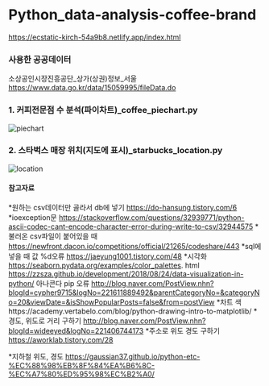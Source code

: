 # Python_data-analysis-coffee-brand
https://ecstatic-kirch-54a9b8.netlify.app/index.html
### 사용한 공공데이터
소상공인시장진흥공단_상가(상권)정보_서울
https://www.data.go.kr/data/15059995/fileData.do
### 1. 커피전문점 수 분석(파이차트)_coffee_piechart.py
![piechart](https://user-images.githubusercontent.com/62414035/84531415-8d092680-ad1f-11ea-8918-ffa75bf00fa6.png)
### 2. 스타벅스 매장 위치(지도에 표시)_starbucks_location.py
![location](https://user-images.githubusercontent.com/62414035/84531603-cd68a480-ad1f-11ea-9ba7-ddaf8c859bdd.PNG)

#### 참고자료
*원하는 csv데이터만 골라서 db에 넣기 
https://do-hansung.tistory.com/6 
*ioexception문 
https://stackoverflow.com/questions/32939771/python-ascii-codec-cant-encode-character-error-during-write-to-csv/32944575 
*불러온 csv파일이 붙어있을 때 
https://newfront.dacon.io/competitions/official/21265/codeshare/443 
*sql에 넣을 때 값 %d오류 
https://jaeyung1001.tistory.com/48 
*시각화
https://seaborn.pydata.org/examples/color_palettes. 
html https://zzsza.github.io/development/2018/08/24/data-visualization-in-python/ 
아나콘다 pip 오류 
http://blog.naver.com/PostView.nhn?blogId=cypher9715&logNo=221611889492&parentCategoryNo=&categoryNo=20&viewDate=&isShowPopularPosts=false&from=postView 
*차트 색https://academy.vertabelo.com/blog/python-drawing-intro-to-matplotlib/ 
*경도, 위도로 거리 구하기 
http://blog.naver.com/PostView.nhn?blogId=wideeyed&logNo=221406744173 
*주소로 위도 경도 구하기 
https://aworklab.tistory.com/28 

*지하철 위도, 경도 
https://gaussian37.github.io/python-etc-%EC%88%98%EB%8F%84%EA%B6%8C-%EC%A7%80%ED%95%98%EC%B2%A0/

